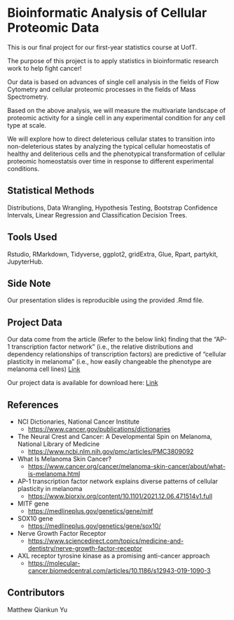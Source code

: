 # Bioinformatic Analysis of Cellular Proteomic Data

This is our final project for our first-year statistics course at UofT.

The purpose of this project is to apply statistics in bioinformatic research work to help fight cancer!

Our data is based on advances of single cell analysis in the fields of Flow Cytometry and cellular proteomic processes in the fields of Mass Spectrometry.

Based on the above analysis, we will measure the multivariate landscape of proteomic activity for a single cell in any experimental condition for any cell type at scale.

We will explore how to direct deleterious cellular states to transition into non-deleterious states by analyzing the typical cellular homeostatis of healthy and deliterious cells and the phenotypical transformation of cellular proteomic homeostatsis over time in response to different experimental conditions.

## Statistical Methods
Distributions, Data Wrangling, Hypothesis Testing, Bootstrap Confidence Intervals, Linear Regression and Classification Decision Trees.


## Tools Used
Rstudio, RMarkdown, Tidyverse, ggplot2, gridExtra, Glue, Rpart, partykit, JupyterHub.

## Side Note
Our presentation slides is reproducible using the provided .Rmd file.

## Project Data
Our data come from the article (Refer to the below link) finding that the “AP-1 transcription factor network” (i.e., the relative distributions and dependency relationships of transcription factors) are predictive of “cellular plasticity in melanoma” (i.e., how easily changeable the phenotype are melanoma cell lines) [Link](https://www.biorxiv.org/content/10.1101/2021.12.06.471514v1.full)

Our project data is available for download here: [Link](https://drive.google.com/uc?id=1m-bc56NfKErzkxdlHXBLWQg14W2R2vd8&export=download)

## References
- NCI Dictionaries, National Cancer Institute
  - https://www.cancer.gov/publications/dictionaries
- The Neural Crest and Cancer: A Developmental Spin on Melanoma, National Library of Medicine
  - https://www.ncbi.nlm.nih.gov/pmc/articles/PMC3809092
- What Is Melanoma Skin Cancer?
  - https://www.cancer.org/cancer/melanoma-skin-cancer/about/what-is-melanoma.html
- AP-1 transcription factor network explains diverse patterns of cellular plasticity in melanoma
  - https://www.biorxiv.org/content/10.1101/2021.12.06.471514v1.full
- MITF gene
  - https://medlineplus.gov/genetics/gene/mitf
- SOX10 gene
  - https://medlineplus.gov/genetics/gene/sox10/
- Nerve Growth Factor Receptor
  - https://www.sciencedirect.com/topics/medicine-and-dentistry/nerve-growth-factor-receptor
- AXL receptor tyrosine kinase as a promising anti-cancer approach
  - https://molecular-cancer.biomedcentral.com/articles/10.1186/s12943-019-1090-3

## Contributors
Matthew Qiankun Yu

